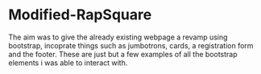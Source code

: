 # Modified-RapSquare
The aim was to give the already existing webpage a revamp using bootstrap, incoprate things such as jumbotrons, cards, a registration form and the footer. These are just but a few examples of all the bootstrap elements i was able to interact with. 
